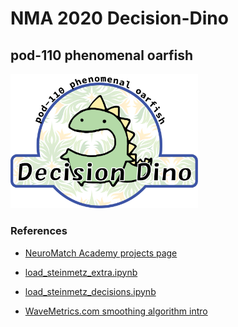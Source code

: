 # NMA 2020 Decision-Dino
## pod-110 phenomenal oarfish

<img src="images/decision_dino_logo.png" width="300">

### References
* [NeuroMatch Academy projects page](https://github.com/NeuromatchAcademy/course-content/tree/master/projects)
* [load_steinmetz_extra.ipynb](https://github.com/NeuromatchAcademy/course-content/blob/master/projects/load_steinmetz_extra.ipynb)
* [load_steinmetz_decisions.ipynb](https://github.com/NeuromatchAcademy/course-content/blob/master/projects/load_steinmetz_decisions.ipynb)

* [WaveMetrics.com smoothing algorithm intro](https://www.wavemetrics.com/products/igorpro/dataanalysis/signalprocessing/smoothing)
